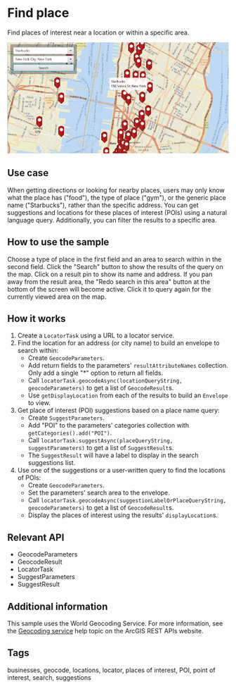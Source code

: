 # Find place

Find places of interest near a location or within a specific area.

![Image of find place](FindPlace.png)

## Use case

When getting directions or looking for nearby places, users may only know what the place has ("food"), the type of place ("gym"), or the generic place name ("Starbucks"), rather than the specific address. You can get suggestions and locations for these places of interest (POIs) using a natural language query. Additionally, you can filter the results to a specific area.

## How to use the sample

Choose a type of place in the first field and an area to search within in the second field. Click the "Search" button to show the results of the query on the map. Click on a result pin to show its name and address. If you pan away from the result area, the "Redo search in this area" button at the bottom of the screen will become active. Click it to query again for the currently viewed area on the map.

## How it works

1. Create a `LocatorTask` using a URL to a locator service.
2. Find the location for an address (or city name) to build an envelope to search within:
    * Create `GeocodeParameters`.
    * Add return fields to the parameters' `resultAttributeNames` collection. Only add a single "\*" option to return all fields.
    * Call `locatorTask.geocodeAsync(locationQueryString, geocodeParameters)` to get a list of `GeocodeResult`s.
    * Use `getDisplayLocation` from each of the results to build an `Envelope` to view.
3. Get place of interest (POI) suggestions based on a place name query:
    * Create `SuggestParameters`.
    * Add "POI" to the parameters' categories collection with `getCategories().add("POI")`.
    * Call `locatorTask.suggestAsync(placeQueryString, suggestParameters)` to get a list of `SuggestResult`s.
    * The `SuggestResult` will have a label to display in the search suggestions list.
4. Use one of the suggestions or a user-written query to find the locations of POIs:
    * Create `GeocodeParameters`.
    * Set the parameters' search area to the envelope.
    * Call `locatorTask.geocodeAsync(suggestionLabelOrPlaceQueryString, geocodeParameters)` to get a list of `GeocodeResult`s.
    * Display the places of interest using the results' `displayLocation`s.

## Relevant API

* GeocodeParameters
* GeocodeResult
* LocatorTask
* SuggestParameters
* SuggestResult

## Additional information

This sample uses the World Geocoding Service. For more information, see the [Geocoding service](https://developers.arcgis.com/rest/geocode/api-reference/overview-world-geocoding-service.htm) help topic on the ArcGIS REST APIs website.

## Tags

businesses, geocode, locations, locator, places of interest, POI, point of interest, search, suggestions
